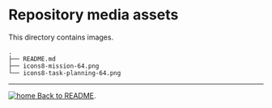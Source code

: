 # Repository media assets

This directory contains images.

```shell
.
├── README.md
├── icons8-mission-64.png
└── icons8-task-planning-64.png
```

---

[![home][octicon-home] Back to README][1].

[1]: /README.md

[octicon-home]: https://cdnjs.cloudflare.com/ajax/libs/octicons/4.4.0/svg/home.svg
